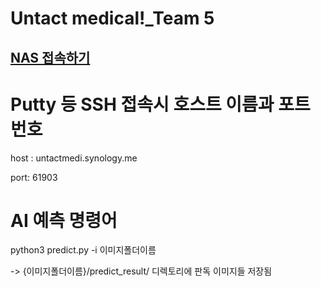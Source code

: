 # Untact medical!_Team 5

## [NAS 접속하기](http://QuickConnect.to/UntactMedical-team5)

# Putty 등 SSH 접속시 호스트 이름과 포트 번호

host : untactmedi.synology.me

port: 61903

# AI 예측 명령어

python3 predict.py -i 이미지폴더이름

-> {이미지폴더이름}/predict_result/ 디렉토리에 판독 이미지들 저장됨
